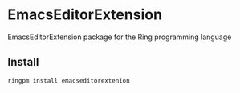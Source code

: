 # EmacsEditorExtension

EmacsEditorExtension package for the Ring programming language

## Install

	ringpm install emacseditorextenion